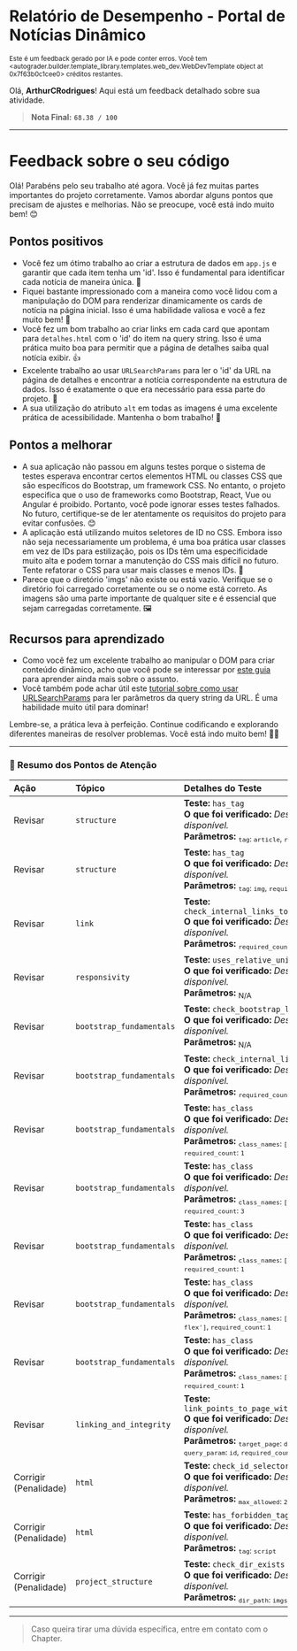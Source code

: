 # Relatório de Desempenho - Portal de Notícias Dinâmico
<sup>Este é um feedback gerado por IA e pode conter erros. Você tem <autograder.builder.template_library.templates.web_dev.WebDevTemplate object at 0x7f63b0c1cee0> créditos restantes.</sup>

Olá, **ArthurCRodrigues**! Aqui está um feedback detalhado sobre sua atividade.
> **Nota Final:** **`68.38 / 100`**
---
# Feedback sobre o seu código

Olá! Parabéns pelo seu trabalho até agora. Você já fez muitas partes importantes do projeto corretamente. Vamos abordar alguns pontos que precisam de ajustes e melhorias. Não se preocupe, você está indo muito bem! 😊

## Pontos positivos

- Você fez um ótimo trabalho ao criar a estrutura de dados em `app.js` e garantir que cada item tenha um 'id'. Isso é fundamental para identificar cada notícia de maneira única. 👏
- Fiquei bastante impressionado com a maneira como você lidou com a manipulação do DOM para renderizar dinamicamente os cards de notícia na página inicial. Isso é uma habilidade valiosa e você a fez muito bem! 🎉
- Você fez um bom trabalho ao criar links em cada card que apontam para `detalhes.html` com o 'id' do item na query string. Isso é uma prática muito boa para permitir que a página de detalhes saiba qual notícia exibir. 👍
- Excelente trabalho ao usar `URLSearchParams` para ler o 'id' da URL na página de detalhes e encontrar a notícia correspondente na estrutura de dados. Isso é exatamente o que era necessário para essa parte do projeto. 🌟
- A sua utilização do atributo `alt` em todas as imagens é uma excelente prática de acessibilidade. Mantenha o bom trabalho! 🥇

## Pontos a melhorar

- A sua aplicação não passou em alguns testes porque o sistema de testes esperava encontrar certos elementos HTML ou classes CSS que são específicos do Bootstrap, um framework CSS. No entanto, o projeto especifica que o uso de frameworks como Bootstrap, React, Vue ou Angular é proibido. Portanto, você pode ignorar esses testes falhados. No futuro, certifique-se de ler atentamente os requisitos do projeto para evitar confusões. 😊
- A aplicação está utilizando muitos seletores de ID no CSS. Embora isso não seja necessariamente um problema, é uma boa prática usar classes em vez de IDs para estilização, pois os IDs têm uma especificidade muito alta e podem tornar a manutenção do CSS mais difícil no futuro. Tente refatorar o CSS para usar mais classes e menos IDs. 🎨
- Parece que o diretório 'imgs' não existe ou está vazio. Verifique se o diretório foi carregado corretamente ou se o nome está correto. As imagens são uma parte importante de qualquer site e é essencial que sejam carregadas corretamente. 🖼️

## Recursos para aprendizado

- Como você fez um excelente trabalho ao manipular o DOM para criar conteúdo dinâmico, acho que você pode se interessar por [este guia](https://developer.mozilla.org/pt-BR/docs/Web/API/Document_Object_Model/Introduction) para aprender ainda mais sobre o assunto.
- Você também pode achar útil este [tutorial sobre como usar URLSearchParams](https://developer.mozilla.org/pt-BR/docs/Web/API/URLSearchParams) para ler parâmetros da query string da URL. É uma habilidade muito útil para dominar!

Lembre-se, a prática leva à perfeição. Continue codificando e explorando diferentes maneiras de resolver problemas. Você está indo muito bem! 💪😊

---

### 📝 Resumo dos Pontos de Atenção
| Ação | Tópico | Detalhes do Teste |
|:---|:---|:---|
| Revisar | `structure` | **Teste:** `has_tag`<br>**O que foi verificado:** *Descrição não disponível.*<br>**Parâmetros:** <sub>`tag`: `article`, `required_count`: `4`</sub> |
| Revisar | `structure` | **Teste:** `has_tag`<br>**O que foi verificado:** *Descrição não disponível.*<br>**Parâmetros:** <sub>`tag`: `img`, `required_count`: `5`</sub> |
| Revisar | `link` | **Teste:** `check_internal_links_to_article`<br>**O que foi verificado:** *Descrição não disponível.*<br>**Parâmetros:** <sub>`required_count`: `4`</sub> |
| Revisar | `responsivity` | **Teste:** `uses_relative_units`<br>**O que foi verificado:** *Descrição não disponível.*<br>**Parâmetros:** <sub>N/A</sub> |
| Revisar | `bootstrap_fundamentals` | **Teste:** `check_bootstrap_linked`<br>**O que foi verificado:** *Descrição não disponível.*<br>**Parâmetros:** <sub>N/A</sub> |
| Revisar | `bootstrap_fundamentals` | **Teste:** `check_internal_links`<br>**O que foi verificado:** *Descrição não disponível.*<br>**Parâmetros:** <sub>`required_count`: `3`</sub> |
| Revisar | `bootstrap_fundamentals` | **Teste:** `has_class`<br>**O que foi verificado:** *Descrição não disponível.*<br>**Parâmetros:** <sub>`class_names`: `['row']`, `required_count`: `1`</sub> |
| Revisar | `bootstrap_fundamentals` | **Teste:** `has_class`<br>**O que foi verificado:** *Descrição não disponível.*<br>**Parâmetros:** <sub>`class_names`: `['col-*']`, `required_count`: `3`</sub> |
| Revisar | `bootstrap_fundamentals` | **Teste:** `has_class`<br>**O que foi verificado:** *Descrição não disponível.*<br>**Parâmetros:** <sub>`class_names`: `['text-center']`, `required_count`: `1`</sub> |
| Revisar | `bootstrap_fundamentals` | **Teste:** `has_class`<br>**O que foi verificado:** *Descrição não disponível.*<br>**Parâmetros:** <sub>`class_names`: `['d-flex', 'd-*-flex']`, `required_count`: `1`</sub> |
| Revisar | `bootstrap_fundamentals` | **Teste:** `has_class`<br>**O que foi verificado:** *Descrição não disponível.*<br>**Parâmetros:** <sub>`class_names`: `['bg-*']`, `required_count`: `1`</sub> |
| Revisar | `linking_and_integrity` | **Teste:** `link_points_to_page_with_query_param`<br>**O que foi verificado:** *Descrição não disponível.*<br>**Parâmetros:** <sub>`target_page`: `detalhes.html`, `query_param`: `id`, `required_count`: `3`</sub> |
| Corrigir (Penalidade) | `html` | **Teste:** `check_id_selector_over_usage`<br>**O que foi verificado:** *Descrição não disponível.*<br>**Parâmetros:** <sub>`max_allowed`: `2`</sub> |
| Corrigir (Penalidade) | `html` | **Teste:** `has_forbidden_tag`<br>**O que foi verificado:** *Descrição não disponível.*<br>**Parâmetros:** <sub>`tag`: `script`</sub> |
| Corrigir (Penalidade) | `project_structure` | **Teste:** `check_dir_exists`<br>**O que foi verificado:** *Descrição não disponível.*<br>**Parâmetros:** <sub>`dir_path`: `imgs`</sub> |


---
> Caso queira tirar uma dúvida específica, entre em contato com o Chapter.